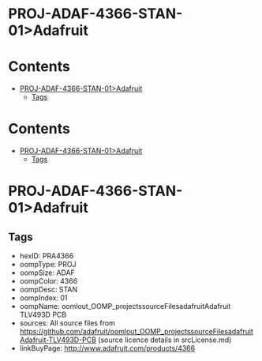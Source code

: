 
PROJ-ADAF-4366-STAN-01>Adafruit
===============================

Contents
========

* [PROJ-ADAF-4366-STAN-01>Adafruit](#proj-adaf-4366-stan-01adafruit)
	* [Tags](#tags)

Contents
========

* [PROJ-ADAF-4366-STAN-01>Adafruit](#proj-adaf-4366-stan-01adafruit)
	* [Tags](#tags)

# PROJ-ADAF-4366-STAN-01>Adafruit

## Tags

- hexID: PRA4366
- oompType: PROJ
- oompSize: ADAF
- oompColor: 4366
- oompDesc: STAN
- oompIndex: 01
- oompName: oomlout_OOMP_projectssourceFilesadafruitAdafruit TLV493D PCB
- sources: All source files from https://github.com/adafruit/oomlout_OOMP_projectssourceFilesadafruitAdafruit-TLV493D-PCB (source licence details in srcLicense.md)
- linkBuyPage: http://www.adafruit.com/products/4366
